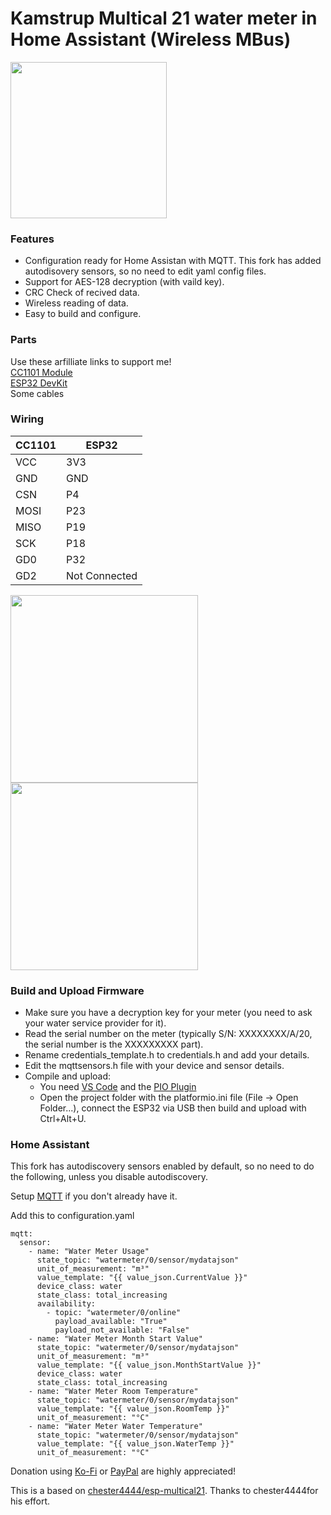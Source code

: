 # Kamstrup Multical 21 water meter in Home Assistant (Wireless MBus)

<img align="middle" height="250" src="images/kamstrup_multical21.png">

### Features
 * Configuration ready for Home Assistan with MQTT. This fork has added autodisovery sensors, so no need to edit yaml config files.
 * Support for AES-128 decryption (with vaild key).
 * CRC Check of recived data.
 * Wireless reading of data.
 * Easy to build and configure.


### Parts 
Use these arfilliate links to support me!\
[CC1101 Module](https://s.click.aliexpress.com/e/_DembjFr) \
[ESP32 DevKit](https://s.click.aliexpress.com/e/_mPgipQY) \
Some cables

### Wiring

| CC1101 | ESP32 |
| --- | --- |
| VCC | 3V3 |
| GND | GND |
| CSN | P4 |
| MOSI| P23 |
| MISO| P19 |
| SCK | P18 |
| GD0 | P32 |
| GD2 | Not Connected |


<img height="300" src="images/device.jpg"> <img height="300" src="images/wires.jpg">

### Build and Upload Firmware
* Make sure you have a decryption key for your meter (you need to ask your water service provider for it).
* Read the serial number on the meter (typically S/N: XXXXXXXX/A/20, the serial number is the XXXXXXXXX part).
* Rename credentials_template.h to credentials.h and add your details.
* Edit the mqttsensors.h file with your device and sensor details.
* Compile and upload:
  - You need [VS Code](https://code.visualstudio.com/) and the [PIO Plugin](https://platformio.org/)
  - Open the project folder with the platformio.ini file (File -> Open Folder...), connect the ESP32 via USB then build and upload with Ctrl+Alt+U.

### Home Assistant

This fork has autodiscovery sensors enabled by default, so no need to do the following, unless you disable autodiscovery.

Setup [MQTT](https://www.home-assistant.io/integrations/mqtt/) if you don't already have it.

Add this to configuration.yaml
```
mqtt:
  sensor:
    - name: "Water Meter Usage"
      state_topic: "watermeter/0/sensor/mydatajson"
      unit_of_measurement: "m³"
      value_template: "{{ value_json.CurrentValue }}"
      device_class: water
      state_class: total_increasing
      availability:
        - topic: "watermeter/0/online"
          payload_available: "True"
          payload_not_available: "False"
    - name: "Water Meter Month Start Value"
      state_topic: "watermeter/0/sensor/mydatajson"
      unit_of_measurement: "m³"
      value_template: "{{ value_json.MonthStartValue }}"
      device_class: water
      state_class: total_increasing
    - name: "Water Meter Room Temperature"
      state_topic: "watermeter/0/sensor/mydatajson"
      value_template: "{{ value_json.RoomTemp }}"
      unit_of_measurement: "°C"
    - name: "Water Meter Water Temperature"
      state_topic: "watermeter/0/sensor/mydatajson"
      value_template: "{{ value_json.WaterTemp }}"
      unit_of_measurement: "°C"
```

Donation using [Ko-Fi](https://ko-fi.com/patriksretrotech) or [PayPal](https://www.paypal.com/donate/?business=UCTJFD6L7UYFL&no_recurring=0&item_name=Please+support+me%21&currency_code=SEK) are highly appreciated!

This is a based on [chester4444/esp-multical21](https://github.com/chester4444/esp-multical21).
Thanks to chester4444for his effort.
